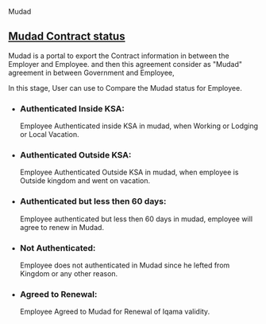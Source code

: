 Mudad

 ## **[Mudad Contract status]()**

 Mudad is a portal to export the Contract information in between the Employer and Employee. and then this agreement consider as "Mudad" agreement in between Government and Employee,

In this stage, User can use to Compare the Mudad status for Employee.

- ### **Authenticated Inside KSA:**

  Employee Authenticated inside KSA in mudad, when Working or Lodging or Local Vacation.

- ### **Authenticated Outside KSA:**

  Employee Authenticated Outside KSA in mudad, when employee is Outside kingdom and went on vacation.

- ### **Authenticated but less then 60 days:**

  Employee authenticated but less then 60 days in mudad, employee will agree to renew in Mudad.

- ### **Not Authenticated:**

   Employee does not authenticated in Mudad since he lefted from Kingdom or any other reason.

- ### **Agreed to Renewal:**

  Employee Agreed to Mudad for Renewal of Iqama validity.


